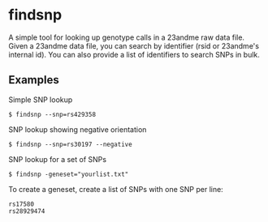 # findsnp

A simple tool for looking up genotype calls in a 23andme raw data file. Given a 23andme data file, you can search by identifier (rsid or 23andme's internal id). You can also provide a list of identifiers to search SNPs in bulk.

## Examples

Simple SNP lookup
```
$ findsnp --snp=rs429358
```

SNP lookup showing negative orientation
```
$ findsnp --snp=rs30197 --negative
```

SNP lookup for a set of SNPs
```
$ findsnp -geneset="yourlist.txt"
```

To create a geneset, create a list of SNPs with one SNP per line:

```
rs17580
rs28929474
```